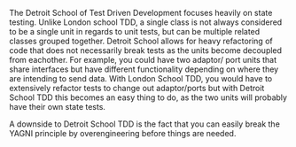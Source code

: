 The Detroit School of Test Driven Development focuses heavily on state testing. Unlike London school TDD, a single class is not always considered to be a single unit in regards to unit tests, but can be multiple related classes grouped together. Detroit School allows for heavy refactoring of code that does not necessarily break tests as the units become decoupled from eachother. For example, you could have two adaptor/ port units that share interfaces but have different functionality depending on where they are intending to send data. With London School TDD, you would have to extensively refactor tests to change out adaptor/ports but with Detroit School TDD this becomes an easy thing to do, as the two units will probably have their own state tests. 

A downside to Detroit School TDD is the fact that you can easily break the YAGNI principle by overengineering before things are needed.
